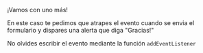 ¡Vamos con uno más!

En este caso te pedimos que atrapes el evento cuando se envia el formulario y dispares una alerta que diga "Gracias!"

No olvides escribir el evento mediante la función `addEventListener`